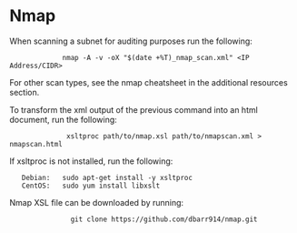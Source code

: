 # Nmap

When scanning a subnet for auditing purposes run the following:
 
                 nmap -A -v -oX "$(date +%T)_nmap_scan.xml" <IP Address/CIDR>
 
For other scan types, see the nmap cheatsheet in the additional resources section.

To transform the xml output of the previous command into an html document, run the following:

                  xsltproc path/to/nmap.xsl path/to/nmapscan.xml > nmapscan.html

If xsltproc is not installed, run the following:
       
       Debian:   sudo apt-get install -y xsltproc
       CentOS:   sudo yum install libxslt

Nmap XSL file can be downloaded by running:

                   git clone https://github.com/dbarr914/nmap.git
